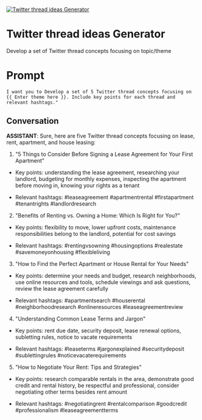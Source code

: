 
[![Twitter thread ideas Generator](https://flow-prompt-covers.s3.us-west-1.amazonaws.com/icon/cute/cute_1.png)]()
# Twitter thread ideas Generator 
Develop a set of Twitter thread concepts focusing on topic/theme

# Prompt

```
I want you to Develop a set of 5 Twitter thread concepts focusing on {{ Enter theme here }}. Include key points for each thread and relevant hashtags."

```

## Conversation

**ASSISTANT**: Sure, here are five Twitter thread concepts focusing on lease, rent, apartment, and house leasing:



1. "5 Things to Consider Before Signing a Lease Agreement for Your First Apartment" 

- Key points: understanding the lease agreement, researching your landlord, budgeting for monthly expenses, inspecting the apartment before moving in, knowing your rights as a tenant 

- Relevant hashtags: #leaseagreement #apartmentrental #firstapartment #tenantrights #landlordresearch 



2. "Benefits of Renting vs. Owning a Home: Which Is Right for You?" 

- Key points: flexibility to move, lower upfront costs, maintenance responsibilities belong to the landlord, potential for cost savings 

- Relevant hashtags: #rentingvsowning #housingoptions #realestate #savemoneyonhousing #flexibleliving 



3. "How to Find the Perfect Apartment or House Rental for Your Needs" 

- Key points: determine your needs and budget, research neighborhoods, use online resources and tools, schedule viewings and ask questions, review the lease agreement carefully 

- Relevant hashtags: #apartmentsearch #houserental #neighborhoodresearch #onlineresources #leaseagreementreview 



4. "Understanding Common Lease Terms and Jargon" 

- Key points: rent due date, security deposit, lease renewal options, subletting rules, notice to vacate requirements 

- Relevant hashtags: #leaseterms #jargonexplained #securitydeposit #sublettingrules #noticevacaterequirements 



5. "How to Negotiate Your Rent: Tips and Strategies" 

- Key points: research comparable rentals in the area, demonstrate good credit and rental history, be respectful and professional, consider negotiating other terms besides rent amount 

- Relevant hashtags: #negotiatingrent #rentalcomparison #goodcredit #professionalism #leaseagreementterms


